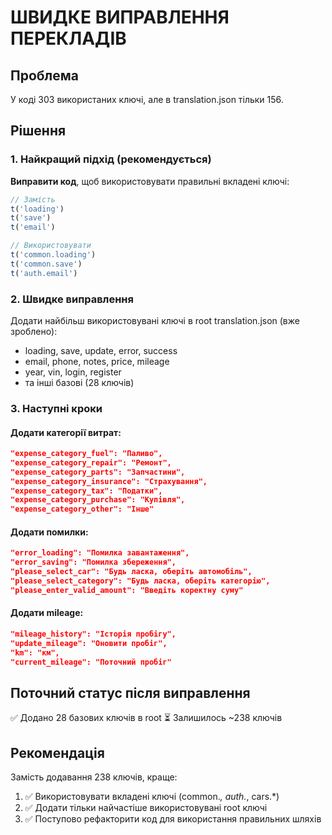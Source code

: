 # ШВИДКЕ ВИПРАВЛЕННЯ ПЕРЕКЛАДІВ

## Проблема
У коді 303 використаних ключі, але в translation.json тільки 156.

## Рішення

### 1. Найкращий підхід (рекомендується)
**Виправити код**, щоб використовувати правильні вкладені ключі:

```javascript
// Замість
t('loading')
t('save')  
t('email')

// Використовувати
t('common.loading')
t('common.save')
t('auth.email')
```

### 2. Швидке виправлення
Додати найбільш використовувані ключі в root translation.json (вже зроблено):
- loading, save, update, error, success
- email, phone, notes, price, mileage
- year, vin, login, register
- та інші базові (28 ключів)

### 3. Наступні кроки

#### Додати категорії витрат:
```json
"expense_category_fuel": "Паливо",
"expense_category_repair": "Ремонт",
"expense_category_parts": "Запчастини",
"expense_category_insurance": "Страхування",
"expense_category_tax": "Податки",
"expense_category_purchase": "Купівля",
"expense_category_other": "Інше"
```

#### Додати помилки:
```json
"error_loading": "Помилка завантаження",
"error_saving": "Помилка збереження",
"please_select_car": "Будь ласка, оберіть автомобіль",
"please_select_category": "Будь ласка, оберіть категорію",
"please_enter_valid_amount": "Введіть коректну суму"
```

#### Додати mileage:
```json
"mileage_history": "Історія пробігу",
"update_mileage": "Оновити пробіг",
"km": "км",
"current_mileage": "Поточний пробіг"
```

## Поточний статус після виправлення

✅ Додано 28 базових ключів в root
⏳ Залишилось ~238 ключів

## Рекомендація

Замість додавання 238 ключів, краще:
1. ✅ Використовувати вкладені ключі (common.*, auth.*, cars.*)
2. ✅ Додати тільки найчастіше використовувані root ключі
3. ✅ Поступово рефакторити код для використання правильних шляхів
